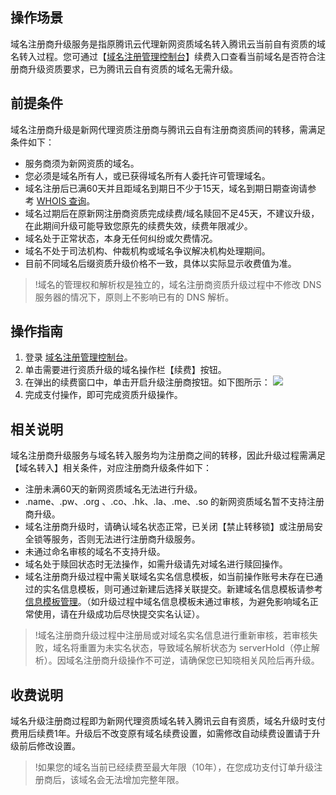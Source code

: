 ## 操作场景
域名注册商升级服务是指原腾讯云代理新网资质域名转⼊腾讯云当前自有资质的域名转入过程。您可通过【[域名注册管理控制台](https://console.cloud.tencent.com/domain)】续费入口查看当前域名是否符合注册商升级资质要求，已为腾讯云自有资质的域名无需升级。


## 前提条件
域名注册商升级是新网代理资质注册商与腾讯云自有注册商资质间的转移，需满足条件如下：
- 服务商须为新网资质的域名。
- 您必须是域名所有人，或已获得域名所有人委托许可管理域名。
- 域名注册后已满60天并且距域名到期日不少于15天，域名到期日期查询请参考 [WHOIS 查询](https://cloud.tencent.com/document/product/242/40413)。
- 域名过期后在原新网注册商资质完成续费/域名赎回不足45天，不建议升级，在此期间升级可能导致您原先的续费失效，续费年限减少。
- 域名处于正常状态，本身无任何纠纷或欠费情况。
- 域名不处于司法机构、仲裁机构或域名争议解决机构处理期间。
- 目前不同域名后缀资质升级价格不一致，具体以实际显示收费值为准。

>!域名的管理权和解析权是独立的，域名注册商资质升级过程中不修改 DNS 服务器的情况下，原则上不影响已有的 DNS 解析。

## 操作指南
1. 登录 [域名注册管理控制台](https://console.cloud.tencent.com/domain)。
2. 单击需要进行资质升级的域名操作栏【续费】按钮。
3. 在弹出的续费窗口中，单击开启升级注册商按钮。如下图所示：
![](https://main.qcloudimg.com/raw/9e2177274bf390d3cb5eb4289c2306af.png)
5. 完成支付操作，即可完成资质升级操作。
## 相关说明
域名注册商升级服务与域名转入服务均为注册商之间的转移，因此升级过程需满足【域名转入】相关条件，对应注册商升级条件如下：
- 注册未满60天的新网资质域名无法进行升级。
- .name、.pw、.org 、.co、.hk、.la、.me、.so 的新网资质域名暂不支持注册商升级。
- 域名注册商升级时，请确认域名状态正常，已关闭【禁止转移锁】或注册局安全锁等服务，否则无法进行注册商升级服务。
- 未通过命名审核的域名不支持升级。
- 域名处于赎回状态时无法操作，如需升级请先对域名进行赎回操作。
- 域名注册商升级过程中需关联域名实名信息模板，如当前操作账号未存在已通过的实名信息模板，则可通过新建后选择关联提交。新建域名信息模板请参考 [信息模板管理](https://cloud.tencent.com/document/product/242/15435)。（如升级过程中域名信息模板未通过审核，为避免影响域名正常使用，请在升级成功后尽快提交实名认证）。


>!域名注册商升级过程中注册局或对域名实名信息进行重新审核，若审核失败，域名将重置为未实名状态，导致域名解析状态为 serverHold（停止解析）。因域名注册商升级操作不可逆，请确保您已知晓相关风险后再升级。


## 收费说明
域名升级注册商过程即为新网代理资质域名转入腾讯云自有资质，域名升级时支付费用后续费1年。升级后不改变原有域名续费设置，如需修改自动续费设置请于升级前后修改设置。
>!如果您的域名当前已经续费至最大年限（10年），在您成功支付订单升级注册商后，该域名会无法增加完整年限。


